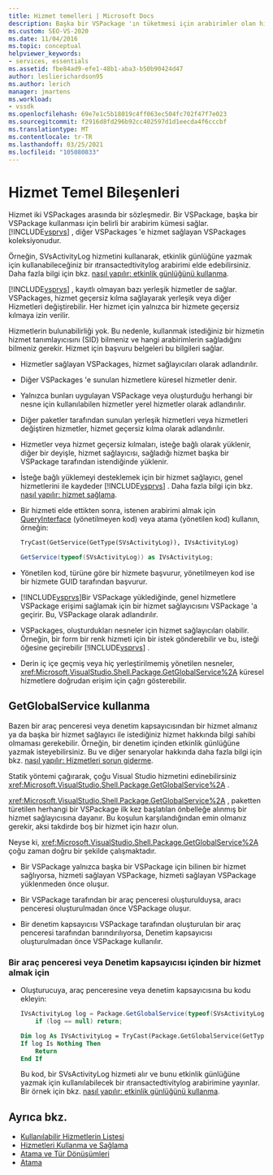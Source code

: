```yaml
---
title: Hizmet temelleri | Microsoft Docs
description: Başka bir VSPackage 'ın tüketmesi için arabirimler olan hizmetler hakkında bilgi edinin. VSPackage içindeki hizmetler, yerleşik veya diğer hizmetleri geçersiz kılabilir.
ms.custom: SEO-VS-2020
ms.date: 11/04/2016
ms.topic: conceptual
helpviewer_keywords:
- services, essentials
ms.assetid: fbe84ad9-efe1-48b1-aba3-b50b90424d47
author: leslierichardson95
ms.author: lerich
manager: jmartens
ms.workload:
- vssdk
ms.openlocfilehash: 69e7e1c5b18019c4ff063ec504fc702f47f7e023
ms.sourcegitcommit: f2916d8fd296b92cc402597d1d1eecda4f6cccbf
ms.translationtype: MT
ms.contentlocale: tr-TR
ms.lasthandoff: 03/25/2021
ms.locfileid: "105080833"
---
```

# <a name="service-essentials"></a>Hizmet Temel Bileşenleri
Hizmet iki VSPackages arasında bir sözleşmedir. Bir VSPackage, başka bir VSPackage kullanması için belirli bir arabirim kümesi sağlar. [!INCLUDE[vsprvs](../../code-quality/includes/vsprvs_md.md)] , diğer VSPackages 'e hizmet sağlayan VSPackages koleksiyonudur.

 Örneğin, SVsActivityLog hizmetini kullanarak, etkinlik günlüğüne yazmak için kullanabileceğiniz bir ıtransactedtivitylog arabirimi elde edebilirsiniz. Daha fazla bilgi için bkz. [nasıl yapılır: etkinlik günlüğünü kullanma](../../extensibility/how-to-use-the-activity-log.md).

 [!INCLUDE[vsprvs](../../code-quality/includes/vsprvs_md.md)] , kayıtlı olmayan bazı yerleşik hizmetler de sağlar. VSPackages, hizmet geçersiz kılma sağlayarak yerleşik veya diğer Hizmetleri değiştirebilir. Her hizmet için yalnızca bir hizmete geçersiz kılmaya izin verilir.

 Hizmetlerin bulunabilirliği yok. Bu nedenle, kullanmak istediğiniz bir hizmetin hizmet tanımlayıcısını (SID) bilmeniz ve hangi arabirimlerin sağladığını bilmeniz gerekir. Hizmet için başvuru belgeleri bu bilgileri sağlar.

- Hizmetler sağlayan VSPackages, hizmet sağlayıcıları olarak adlandırılır.

- Diğer VSPackages 'e sunulan hizmetlere küresel hizmetler denir.

- Yalnızca bunları uygulayan VSPackage veya oluşturduğu herhangi bir nesne için kullanılabilen hizmetler yerel hizmetler olarak adlandırılır.

- Diğer paketler tarafından sunulan yerleşik hizmetleri veya hizmetleri değiştiren hizmetler, hizmet geçersiz kılma olarak adlandırılır.

- Hizmetler veya hizmet geçersiz kılmaları, isteğe bağlı olarak yüklenir, diğer bir deyişle, hizmet sağlayıcısı, sağladığı hizmet başka bir VSPackage tarafından istendiğinde yüklenir.

- İsteğe bağlı yüklemeyi desteklemek için bir hizmet sağlayıcı, genel hizmetlerini ile kaydeder [!INCLUDE[vsprvs](../../code-quality/includes/vsprvs_md.md)] . Daha fazla bilgi için bkz. [nasıl yapılır: hizmet sağlama](../../extensibility/how-to-provide-a-service.md).

- Bir hizmeti elde ettikten sonra, istenen arabirimi almak için [QueryInterface](/cpp/atl/queryinterface) (yönetilmeyen kod) veya atama (yönetilen kod) kullanın, örneğin:

  ```vb
  TryCast(GetService(GetType(SVsActivityLog)), IVsActivityLog)
  ```

  ```csharp
  GetService(typeof(SVsActivityLog)) as IVsActivityLog;
  ```

- Yönetilen kod, türüne göre bir hizmete başvurur, yönetilmeyen kod ise bir hizmete GUID tarafından başvurur.

- [!INCLUDE[vsprvs](../../code-quality/includes/vsprvs_md.md)]Bir VSPackage yüklediğinde, genel hizmetlere VSPackage erişimi sağlamak için bir hizmet sağlayıcısını VSPackage 'a geçirir. Bu, VSPackage olarak adlandırılır.

- VSPackages, oluşturdukları nesneler için hizmet sağlayıcıları olabilir. Örneğin, bir form bir renk hizmeti için bir istek gönderebilir ve bu, isteği öğesine geçirebilir [!INCLUDE[vsprvs](../../code-quality/includes/vsprvs_md.md)] .

- Derin iç içe geçmiş veya hiç yerleştirilmemiş yönetilen nesneler, <xref:Microsoft.VisualStudio.Shell.Package.GetGlobalService%2A> küresel hizmetlere doğrudan erişim için çağrı gösterebilir.

<a name="how-to-use-getglobalservice"></a>

## <a name="use-getglobalservice"></a>GetGlobalService kullanma

Bazen bir araç penceresi veya denetim kapsayıcısından bir hizmet almanız ya da başka bir hizmet sağlayıcı ile istediğiniz hizmet hakkında bilgi sahibi olmaması gerekebilir. Örneğin, bir denetim içinden etkinlik günlüğüne yazmak isteyebilirsiniz. Bu ve diğer senaryolar hakkında daha fazla bilgi için bkz. [nasıl yapılır: Hizmetleri sorun giderme](../../extensibility/how-to-troubleshoot-services.md).

Statik yöntemi çağırarak, çoğu Visual Studio hizmetini edinebilirsiniz <xref:Microsoft.VisualStudio.Shell.Package.GetGlobalService%2A> .

<xref:Microsoft.VisualStudio.Shell.Package.GetGlobalService%2A> , paketten türetilen herhangi bir VSPackage ilk kez başlatılan önbelleğe alınmış bir hizmet sağlayıcısına dayanır. Bu koşulun karşılandığından emin olmanız gerekir, aksi takdirde boş bir hizmet için hazır olun.

Neyse ki, <xref:Microsoft.VisualStudio.Shell.Package.GetGlobalService%2A> çoğu zaman doğru bir şekilde çalışmaktadır.

- Bir VSPackage yalnızca başka bir VSPackage için bilinen bir hizmet sağlıyorsa, hizmeti sağlayan VSPackage, hizmeti sağlayan VSPackage yüklenmeden önce oluşur.

- Bir VSPackage tarafından bir araç penceresi oluşturulduysa, aracı penceresi oluşturulmadan önce VSPackage oluşur.

- Bir denetim kapsayıcısı VSPackage tarafından oluşturulan bir araç penceresi tarafından barındırılıyorsa, Denetim kapsayıcısı oluşturulmadan önce VSPackage kullanılır.

### <a name="to-get-a-service-from-within-a-tool-window-or-control-container"></a>Bir araç penceresi veya Denetim kapsayıcısı içinden bir hizmet almak için

- Oluşturucuya, araç penceresine veya denetim kapsayıcısına bu kodu ekleyin:

    ```csharp
    IVsActivityLog log = Package.GetGlobalService(typeof(SVsActivityLog)) as IVsActivityLog;
        if (log == null) return;
    ```

    ```vb
    Dim log As IVsActivityLog = TryCast(Package.GetGlobalService(GetType(SVsActivityLog)), IVsActivityLog)
    If log Is Nothing Then
        Return
    End If
    ```

    Bu kod, bir SVsActivityLog hizmeti alır ve bunu etkinlik günlüğüne yazmak için kullanılabilecek bir ıtransactedtivitylog arabirimine yayınlar. Bir örnek için bkz. [nasıl yapılır: etkinlik günlüğünü kullanma](../../extensibility/how-to-use-the-activity-log.md).

## <a name="see-also"></a>Ayrıca bkz.

- [Kullanılabilir Hizmetlerin Listesi](../../extensibility/internals/list-of-available-services.md)
- [Hizmetleri Kullanma ve Sağlama](../../extensibility/using-and-providing-services.md)
- [Atama ve Tür Dönüşümleri](/dotnet/csharp/programming-guide/types/casting-and-type-conversions)
- [Atama](/cpp/cpp/casting)
